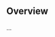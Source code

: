 <!-- Note: Please must use one of our issue templates to file an issue! 🛑 -->
<!-- 👉 https://github.com/johnnyreilly/rehype-cloudinary-docusaurus/issues/new/choose 👈 -->
<!-- **Issues that should have been filed with a template will be closed without action, and we will ask you to use a template.** -->

<!-- This blank issue template is only for issues that don't fit any of the templates. -->

## Overview

...
